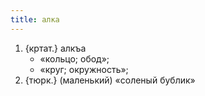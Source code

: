 ```yaml
---
title: алка
---
```


1. {кртат.} алкъа
    * «кольцо; обод»;
    * «круг; окружность»;
2. {тюрк.} (маленький) «соленый бублик»

